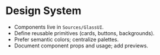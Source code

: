 # Design System

- Components live in `Sources/GlassUI`.
- Define reusable primitives (cards, buttons, backgrounds).
- Prefer semantic colors; centralize palettes.
- Document component props and usage; add previews.
